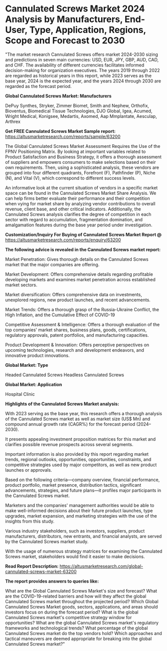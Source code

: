 <h1>Cannulated Screws Market 2024 Analysis by Manufacturers, End-User, Type, Application, Regions, Scope and Forecast to 2030</h1>


"The market research Cannulated Screws offers market 2024-2030 sizing and predictions in seven main currencies: USD, EUR, JPY, GBP, AUD, CAD, and CHF. The availability of different currencies facilitates informed decision-making for organization executives. The years 2019 through 2022 are regarded as historical years in this report, while 2023 serves as the base year, 2024 is the expected year, and the years 2024 through 2030 are regarded as the forecast period.

<b>Global Cannulated Screws Market: Manufacturers</b>

DePuy Synthes, Stryker, Zimmer Biomet, Smith and Nephew, Orthofix, Bioventus, Biomedical Tissue Technologies, DJO Global, Igea, Acumed, Wright Medical, Konigsee, Medartis, Axomed, Aap Mmplantate, Aesculap, Arthrex

<b>Get FREE Cannulated Screws Market Sample report:</b> <a href="https://altusmarketresearch.com/reports/sample/63200">https://altusmarketresearch.com/reports/sample/63200</a>

The Global Cannulated Screws Market Assessment Requires the Use of the FPNV Positioning Matrix. By looking at important variables related to Product Satisfaction and Business Strategy, it offers a thorough assessment of suppliers and empowers consumers to make selections based on their own requirements. Then, using a sophisticated analysis, these vendors are grouped into four different quadrants, Forefront (F), Pathfinder (P), Niche (N), and Vital (V), which correspond to different success levels.

An informative look at the current situation of vendors in a specific market space can be found in the Cannulated Screws Market Share Analysis. We can help firms better evaluate their performance and their competition when vying for market share by analyzing vendor contributions to overall revenue, client base, and other critical indicators. Additionally, the Cannulated Screws analysis clarifies the degree of competition in each sector with regard to accumulation, fragmentation domination, and amalgamation features during the base year period under investigation.

<b>Customization/Inquiry For Buying of Cannulated Screws Market Report @</b> <a href="https://altusmarketresearch.com/reports/enquiry/63200">https://altusmarketresearch.com/reports/enquiry/63200</a>

<b>The following advice is revealed in the Cannulated Screws market report:</b>

Market Penetration: Gives thorough details on the Cannulated Screws market that the major companies are offering.

Market Development: Offers comprehensive details regarding profitable developing markets and examines market penetration across established market sectors.

Market diversification: Offers comprehensive data on investments, unexplored regions, new product launches, and recent advancements.

Market Trends: Offers a thorough grasp of the Russia-Ukraine Conflict, the High Inflation, and the Cumulative Effect of COVID-19

Competitive Assessment & Intelligence: Offers a thorough evaluation of the top companies' market shares, business plans, goods, certifications, regulatory approvals, patent portfolios, and manufacturing capacities.

Product Development & Innovation: Offers perceptive perspectives on upcoming technologies, research and development endeavors, and innovative product innovations.

<b>Global Market: Type</b>

Headed Cannulated Screws
Headless Cannulated Screws

<b>Global Market: Application</b>

Hospital
Clinic


<b>Highlights of the Cannulated Screws Market analysis:</b>

With 2023 serving as the base year, this research offers a thorough analysis of the Cannulated Screws market as well as market size (US$ Mn) and compound annual growth rate (CAGR%) for the forecast period (2024–2030).

It presents appealing investment proposition matrices for this market and clarifies possible revenue prospects across several segments.

Important information is also provided by this report regarding market trends, regional outlooks, opportunities, opportunities, constraints, and competitive strategies used by major competitors, as well as new product launches or approvals.

Based on the following criteria—company overview, financial performance, product portfolio, market presence, distribution tactics, significant advancements, strategies, and future plans—it profiles major participants in the Cannulated Screws market.

Marketers and the companies' management authorities would be able to make well-informed decisions about their future product launches, type upgrades, market expansion, and marketing strategies with the use of the insights from this study.

Various industry stakeholders, such as investors, suppliers, product manufacturers, distributors, new entrants, and financial analysts, are served by the Cannulated Screws market study.

With the usage of numerous strategy matrices for examining the Cannulated Screws market, stakeholders would find it easier to make decisions.

<b>Read Report Description:</b> <a href="https://altusmarketresearch.com/global-cannulated-screws-market-63200">https://altusmarketresearch.com/global-cannulated-screws-market-63200</a>

<b>The report provides answers to queries like:</b>

What are the Global Cannulated Screws Market's size and forecast?
What are the COVID-19-related barriers and how will they affect the global Cannulated Screws market throughout the projected period?
Which Global Cannulated Screws Market goods, sectors, applications, and areas should investors focus on during the forecast period?
What is the global Cannulated Screws market's competitive strategy window for opportunities?
What are the global Cannulated Screws market's regulatory frameworks and technological trends?
What percentage of the global Cannulated Screws market do the top vendors hold?
Which approaches and tactical maneuvers are deemed appropriate for breaking into the global Cannulated Screws market?"
